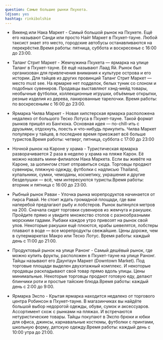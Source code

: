 ```yaml
---
question: Самые большие рынки Пхукета.
ldjson: yes
hashtag: rinkibolshie
---
```


* Викенд или Нака Маркет - Самый большой рынок на Пхукете. Ещё его называют Санди или просто Найт Маркет в Пхукет-тауне. Любой таксист знает это место, городские автобусы останавливаются на перекрёстке.Время работы: пятница, суббота и воскресенье с 16:00 до 23:00.

* Таланг Стрит Маркет - Жемчужина Пхукета — ярмарка на улице Таланг в Пхукет-тауне. Её ещё называют Лаад Яй. Рынок был организован для привлечения внимания к культуре острова и его истории. Для тайцев из других провинций Таланг Стрит Маркет — место must see. На ярмарке нет подделок, белых туник со слоном и подобных сувениров. Продавцы выставляют хэнд-мейд товары, необычные футболки, коллекционные игрушки, объёмные открытки, резные изделия из дерева, лакированные тарелочки. Время работы: по воскресеньям с 16:00 до 23:00.

* Ярмарка Чилва Маркет - Новая хипстерская ярмарка расположена недалеко от большого Теско Лотуса в Пхукет-тауне. Такой формат рынков пришёл из Бангкока. Основная идея — по-chill-ить с друзьями, отдохнуть, поесть и что-нибудь прикупить. Чилва Маркет популярен у тайцев, в последнее время приезжает всё больше туристов.Время работы: четверг, пятница, суббота с 17:00 до 23:00

* Ночной рынок на Кароне у храма - Туристическая ярмарка разворачивается 2 раза в неделю у храма на пляже Карон. Её можно назвать мини-филиалом Нака Маркета. Если вы живёте на Кароне, за шопингом стоит отправиться сюда. Торговцы продают сувениры, пляжную одежду, футболки с надписью Thailand, купальники, сумки, чемоданы, косметику, украшения и другие безделушки — всё, чем интересуются туристы.Время работы: вторник и пятница с 16:00 до 23:00.

* Рыбный рынок Раваи - Улочка рынка морепродуктов начинается от пирса Равай. Не стоит ждать громадной площади, где вам наперебой предлагают рыбу и лобстеров. Рынок вытянулся метров на 200. Сначала сидят торговки сувениров из жемчуга и ракушек. Пройдите прямо и увидите множество столов с разнообразными морскими гадами. Рыбаки каждое утро привозят на рынок свой улов. Некоторые ракушки ещё плюются, крабы шевелятся, лобстеры плавают в воде — все морепродукты свежайшие. Цены дороже, чем в супермаркетах Макро или Теско Лотус. Время работы: каждый день с 11:00 до 21:00.

* Продуктовый рынок на улице Ранонг - Самый дешёвый рынок, где можно купить фрукты, расположен в Пхукет-тауне на улице Ранонг. Тайцы называют его Даунтаун Маркет (Downtown Market). Под торговые площади выделен двухэтажный комплекс. И некоторые продавцы раскладывают свой товар прямо вдоль улицы. Цены минимальные. Некоторые торговцы продают готовую еду, делают блинчики роти и простые тайские блюда.Время работы: каждый день с 2:00 до 9:00.

* Ярмарка Экспо - Крытая ярмарка находится недалеко от торгового центра Робинсон в Пхукет-тауне. В магазинчиках вы найдёте большой выбор недорогой одежды, обуви, сумок и аксессуаров. Ассортимент схож с рынками на пляжах. И встречаются нетуристические товары. Тайцы покупают в Экспо брюки и юбки для офиса, джинсы, карнавальные костюмы, футболки с принтами, школьную форму, детскую одежду.Время работы: каждый день с 10:00 утра до 21:00.

